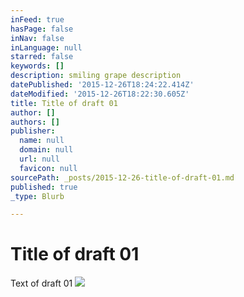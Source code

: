 ```yaml
---
inFeed: true
hasPage: false
inNav: false
inLanguage: null
starred: false
keywords: []
description: smiling grape description
datePublished: '2015-12-26T18:24:22.414Z'
dateModified: '2015-12-26T18:22:30.605Z'
title: Title of draft 01
author: []
authors: []
publisher:
  name: null
  domain: null
  url: null
  favicon: null
sourcePath: _posts/2015-12-26-title-of-draft-01.md
published: true
_type: Blurb

---
```

# Title of draft 01

Text of draft 01
![](https://the-grid-user-content.s3-us-west-2.amazonaws.com/eeaa1fc0-dc2d-405e-b8be-0070e9a1b99e.jpg)
